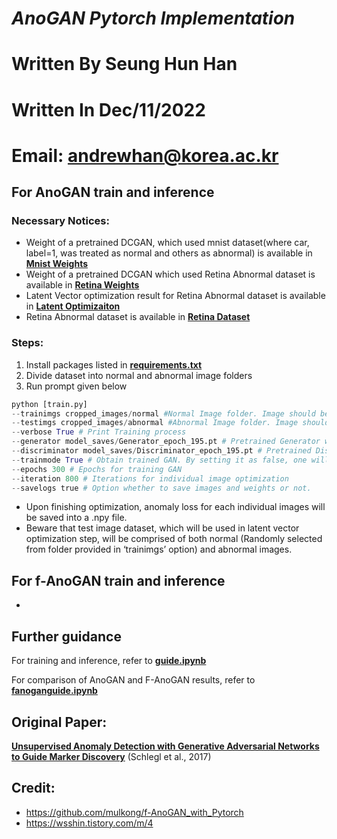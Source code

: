 # ***AnoGAN Pytorch Implementation***

# Written By Seung Hun Han 
# Written In Dec/11/2022 
# Email: andrewhan@korea.ac.kr

## For AnoGAN train and inference

### Necessary Notices:


- Weight of a pretrained DCGAN, which used mnist dataset(where car, label=1, was treated as normal and others as abnormal) is available in [**Mnist Weights**](https://github.com/SeungHunHan11/AnoGAN/tree/master/Mnist_weights/permanent)
- Weight of a pretrained DCGAN which used Retina Abnormal dataset is available in [**Retina Weights**](https://github.com/SeungHunHan11/AnoGAN/tree/master/retina_train/model_saves)
- Latent Vector optimization result for Retina Abnormal dataset is available in [**Latent Optimizaiton**](https://github.com/SeungHunHan11/AnoGAN/tree/master/retina_inference_result)
- Retina Abnormal dataset is available in [**Retina Dataset**](https://github.com/SeungHunHan11/AnoGAN/tree/master/cropped_images)

### Steps:

1. Install packages listed in [**requirements.txt**](https://github.com/SeungHunHan11/AnoGAN/blob/master/requirements.txt)
2. Divide dataset into normal and abnormal image folders
3. Run prompt given below

```python
python [train.py]
--trainimgs cropped_images/normal #Normal Image folder. Image should be in png format
--testimgs cropped_images/abnormal #Abnormal Image folder. Image should be in png format
--verbose True # Print Training process 
--generator model_saves/Generator_epoch_195.pt # Pretrained Generator weights. 
--discriminator model_saves/Discriminator_epoch_195.pt # Pretrained Discriminator weights (if available)
--trainmode True # Obtain trained GAN. By setting it as false, one will have to provide pretrained GAN in the command above
--epochs 300 # Epochs for training GAN
--iteration 800 # Iterations for individual image optimization
--savelogs true # Option whether to save images and weights or not.
```
- Upon finishing optimization, anomaly loss for each individual images will be saved into a .npy file.
- Beware that test image dataset, which will be used in latent vector optimization step, will be comprised of both normal (Randomly selected from folder provided in  ‘trainimgs’ option) and abnormal images.


## For f-AnoGAN train and inference

-

## Further guidance

For training and inference, refer to [**guide.ipynb**](https://github.com/SeungHunHan11/AnoGAN/blob/master/guide.ipynb)

For comparison of AnoGAN and F-AnoGAN results, refer to [**fanoganguide.ipynb**](https://github.com/SeungHunHan11/AnoGAN/blob/master/fanoganguid.ipynb)

## Original Paper:
[**Unsupervised Anomaly Detection with Generative Adversarial Networks to Guide Marker Discovery**](https://arxiv.org/abs/1703.05921) (Schlegl et al., 2017)

## Credit:
* https://github.com/mulkong/f-AnoGAN_with_Pytorch
* https://wsshin.tistory.com/m/4

